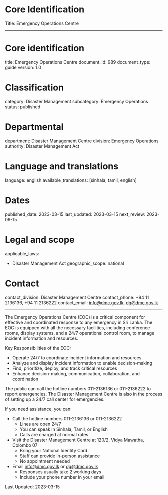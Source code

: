 # Core Identification
Title: Emergency Operations Centre

---
# Core identification
title: Emergency Operations Centre
document_id: 989
document_type: guide
version: 1.0

# Classification
category: Disaster Management
subcategory: Emergency Operations
status: published

# Departmental
department: Disaster Management Centre
division: Emergency Operations
authority: Disaster Management Act

# Language and translations
language: english
available_translations: [sinhala, tamil, english]

# Dates
published_date: 2023-03-15
last_updated: 2023-03-15
next_review: 2023-09-15

# Legal and scope
applicable_laws:
 - Disaster Management Act
geographic_scope: national

# Contact
contact_division: Disaster Management Centre
contact_phone: +94 11 2136136, +94 11 2136222
contact_email: info@dmc.gov.lk, dg@dmc.gov.lk

---

The Emergency Operations Centre (EOC) is a critical component for effective and coordinated response to any emergency in Sri Lanka. The EOC is equipped with all the necessary facilities, including conference rooms, display systems, and a 24/7 operational control room, to manage incident information and resources.

Key Responsibilities of the EOC:
- Operate 24/7 to coordinate incident information and resources
- Analyze and display incident information to enable decision-making
- Find, prioritize, deploy, and track critical resources
- Enhance decision-making, communication, collaboration, and coordination

The public can call the hotline numbers 011-2136136 or 011-2136222 to report emergencies. The Disaster Management Centre is also in the process of setting up a 24/7 call center for emergencies.

If you need assistance, you can:
- Call the hotline numbers 011-2136136 or 011-2136222
    - Lines are open 24/7
    - You can speak in Sinhala, Tamil, or English
    - Calls are charged at normal rates
- Visit the Disaster Management Centre at 120/2, Vidya Mawatha, Colombo 07
    - Bring your National Identity Card
    - Staff can provide in-person assistance
    - No appointment needed
- Email info@dmc.gov.lk or dg@dmc.gov.lk
    - Responses usually take 2 working days
    - Include your phone number in your email

Last Updated: 2023-03-15